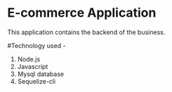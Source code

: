 # E-commerce Application
This application contains the backend of the business.

#Technology used - 
1. Node.js
2. Javascript
3. Mysql database
4. Sequelize-cli
